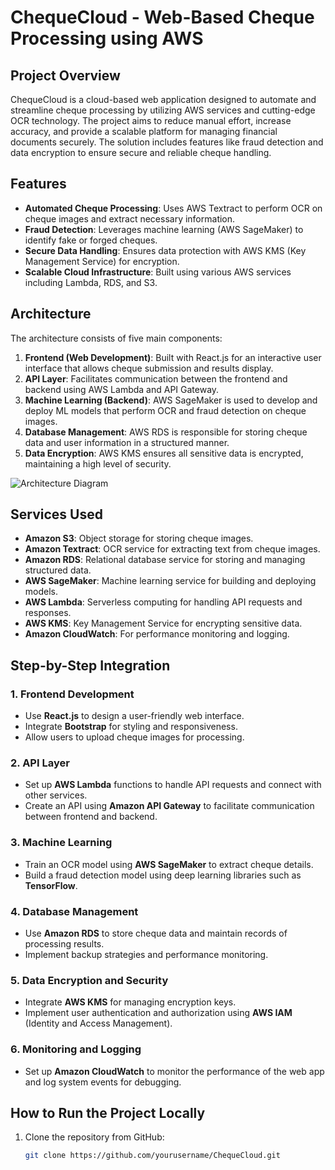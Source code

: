 # ChequeCloud - Web-Based Cheque Processing using AWS

## Project Overview

ChequeCloud is a cloud-based web application designed to automate and streamline cheque processing by utilizing AWS services and cutting-edge OCR technology. The project aims to reduce manual effort, increase accuracy, and provide a scalable platform for managing financial documents securely. The solution includes features like fraud detection and data encryption to ensure secure and reliable cheque handling.

## Features
- **Automated Cheque Processing**: Uses AWS Textract to perform OCR on cheque images and extract necessary information.
- **Fraud Detection**: Leverages machine learning (AWS SageMaker) to identify fake or forged cheques.
- **Secure Data Handling**: Ensures data protection with AWS KMS (Key Management Service) for encryption.
- **Scalable Cloud Infrastructure**: Built using various AWS services including Lambda, RDS, and S3.

## Architecture

The architecture consists of five main components:
1. **Frontend (Web Development)**: Built with React.js for an interactive user interface that allows cheque submission and results display.
2. **API Layer**: Facilitates communication between the frontend and backend using AWS Lambda and API Gateway.
3. **Machine Learning (Backend)**: AWS SageMaker is used to develop and deploy ML models that perform OCR and fraud detection on cheque images.
4. **Database Management**: AWS RDS is responsible for storing cheque data and user information in a structured manner.
5. **Data Encryption**: AWS KMS ensures all sensitive data is encrypted, maintaining a high level of security.

![Architecture Diagram](path/to/architecture.png)

## Services Used
- **Amazon S3**: Object storage for storing cheque images.
- **Amazon Textract**: OCR service for extracting text from cheque images.
- **Amazon RDS**: Relational database service for storing and managing structured data.
- **AWS SageMaker**: Machine learning service for building and deploying models.
- **AWS Lambda**: Serverless computing for handling API requests and responses.
- **AWS KMS**: Key Management Service for encrypting sensitive data.
- **Amazon CloudWatch**: For performance monitoring and logging.

## Step-by-Step Integration

### 1. Frontend Development
- Use **React.js** to design a user-friendly web interface.
- Integrate **Bootstrap** for styling and responsiveness.
- Allow users to upload cheque images for processing.

### 2. API Layer
- Set up **AWS Lambda** functions to handle API requests and connect with other services.
- Create an API using **Amazon API Gateway** to facilitate communication between frontend and backend.

### 3. Machine Learning
- Train an OCR model using **AWS SageMaker** to extract cheque details.
- Build a fraud detection model using deep learning libraries such as **TensorFlow**.

### 4. Database Management
- Use **Amazon RDS** to store cheque data and maintain records of processing results.
- Implement backup strategies and performance monitoring.

### 5. Data Encryption and Security
- Integrate **AWS KMS** for managing encryption keys.
- Implement user authentication and authorization using **AWS IAM** (Identity and Access Management).

### 6. Monitoring and Logging
- Set up **Amazon CloudWatch** to monitor the performance of the web app and log system events for debugging.

## How to Run the Project Locally
1. Clone the repository from GitHub:
   ```bash
   git clone https://github.com/yourusername/ChequeCloud.git
